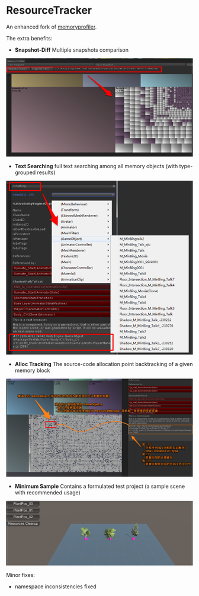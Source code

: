 # ResourceTracker

An enhanced fork of [memoryprofiler](https://bitbucket.org/Unity-Technologies/memoryprofiler).

The extra benefits:

- **Snapshot-Diff** Multiple snapshots comparison
 
![1](/_img/1.png)

- **Text Searching** full text searching among all memory objects (with type-grouped results)

![2](/_img/2.png)

- **Alloc Tracking** The source-code allocation point backtracking of a given memory block

![3](/_img/3.png)

- **Minimum Sample** Contains a formulated test project (a sample scene with recommended usage)

![4](/_img/4.png)

Minor fixes:

- namespace inconsistencies fixed




